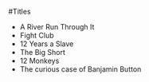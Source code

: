 #Titles

* A River Run Through It
* Fight Club
* 12 Years a Slave
* The Big Short
* 12 Monkeys
* The curious case of Banjamin Button
